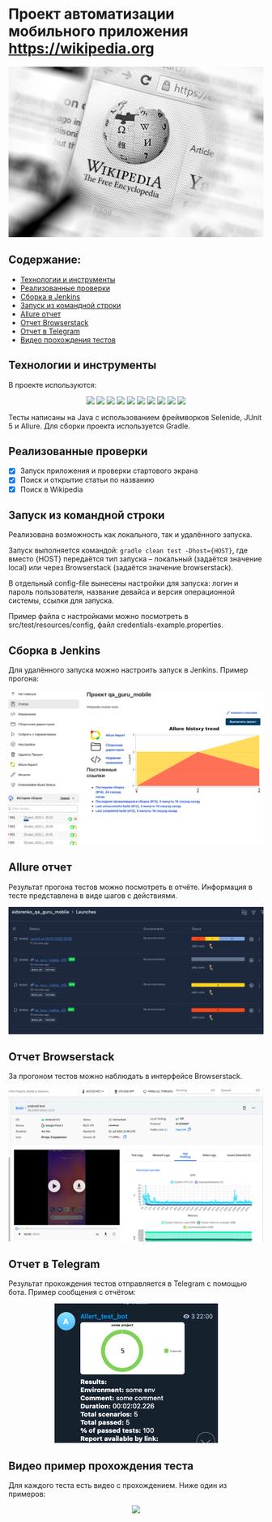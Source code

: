 # Проект автоматизации мобильного приложения https://wikipedia.org

<img src="images/screenshots/Wikipedia.jpeg">

## Содержание:

* <a href="#link-технологии-и-инструменты">Технологии и инструменты</a>
* <a href="#link-реализованные-проверки">Реализованные проверки</a>
* <a href="#link-сборка-в-jenkins">Сборка в Jenkins</a>
* <a href="#link-запуск-из-инструменты-командной-строки">Запуск из командной строки</a>
* <a href="#link-allure-отчет">Allure отчет</a>
* <a href="#link-отчет-browserstack">Отчет Browserstack</a>
* <a href="#link-отчет-в-telegram">Отчет в Telegram</a>
* <a href="#link-видео-прохождения-тестов">Видео прохождения тестов</a>


## Технологии и инструменты
В проекте используются:

<p align="center">
<img width="6%" src="images/logo/Java.svg">
<img width="6%" src="images/logo/Intelij_IDEA.svg">
<img width="6%" src="images/logo/Gradle.svg">
<img width="6%" src="images/logo/JUnit5.svg">
<img width="6%" src="images/logo/Jenkins.svg">
<img width="6%" src="images/logo/Selenide.svg">
<img width="6%" src="images/logo/Selenoid.svg">
<img width="6%" src="images/logo/GitHub.svg">
<img width="6%" src="images/logo/Allure_Report.svg">
<img width="6%" src="images/logo/Telegram.svg">
</p>

Тесты написаны на Java с использованием фреймворков Selenide, JUnit 5 и Allure. Для сборки проекта используется Gradle.

## Реализованные проверки
- [x] Запуск приложения и проверки стартового экрана
- [x] Поиск и открытие статьи по названию
- [x] Поиск в Wikipedia

## Запуск из командной строки
Реализована возможность как локального, так и удалённого запуска.

Запуск выполняется командой:
`gradle clean test -Dhost={HOST}`, где вместо {HOST} передаётся тип запуска – 
локальный (задаётся значение local) или через Browserstack (задаётся значение browserstack).

В отдельный config-file вынесены настройки для запуска: логин и пароль пользователя, 
название девайса и версия операционной системы, ссылки для запуска.

Пример файла с настройками можно посмотреть в src/test/resources/config, файл credentials-example.properties.

## Сборка в Jenkins
Для удалённого запуска можно настроить запуск в Jenkins. Пример прогона:

<img src="images/screenshots/jenkins_report.png">

## Allure отчет
Результат прогона тестов можно посмотреть в отчёте. Информация в тесте представлена в виде шагов с действиями.

<img src="images/screenshots/test_example.png">

## Отчет Browserstack
За прогоном тестов можно наблюдать в интерфейсе Browserstack.

<img src="images/screenshots/browserstack.png">

## Отчет в Telegram
Результат прохождения тестов отправляется в Telegram с помощью бота. Пример сообщения с отчётом:

<p align="center">
<img src="images/screenshots/telegram_report.png">
</p>

## Видео пример прохождения теста
Для каждого теста есть видео с прохождением. Ниже один из примеров:

<p align="center">
<img src="images/gif/bbf5a47f161a9f03eead5ef5fef16323ae502642.gif">
</p>
